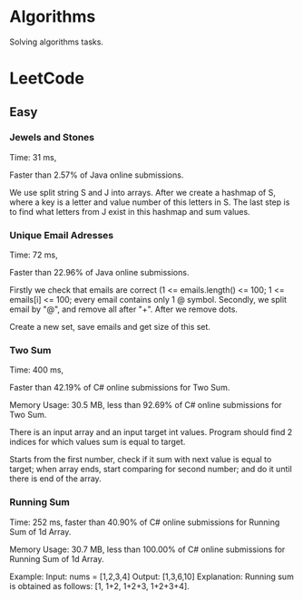 # Algorithms
Solving algorithms tasks.

# LeetCode
## Easy
### Jewels and Stones
Time: 31 ms,

Faster than 2.57% of Java online submissions.
  
We use split string S and J into arrays. After we create a hashmap of S, where a key is a letter and value number of this letters in S. 
The last step is to find what letters from J exist in this hashmap and sum values.

### Unique Email Adresses
Time: 72 ms, 

Faster than 22.96% of Java online submissions.
  
Firstly we check that emails are correct (1 <= emails.length() <= 100; 1 <= emails[i] <= 100; every email contains only 1 @ symbol.
Secondly, we split email by "@", and remove all after "+". After we remove dots.

Create a new set, save emails and get size of this set.

### Two Sum

Time: 400 ms, 

Faster than 42.19% of C# online submissions for Two Sum.

Memory Usage: 30.5 MB, less than 92.69% of C# online submissions for Two Sum.

There is an input array and an input target int values.
Program should find 2 indices for which values sum is equal to target.

Starts from the first number, check if it sum with next value is equal to target; when array ends, start comparing for second number; and do it until there is end of the array.

### Running Sum

Time: 252 ms, faster than 40.90% of C# online submissions for Running Sum of 1d Array.

Memory Usage: 30.7 MB, less than 100.00% of C# online submissions for Running Sum of 1d Array.

Example:
Input: nums = [1,2,3,4]
Output: [1,3,6,10]
Explanation: Running sum is obtained as follows: [1, 1+2, 1+2+3, 1+2+3+4].